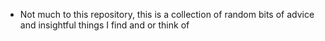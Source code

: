 - Not much to this repository, this is a collection of random bits of advice and insightful things I find and or think of

